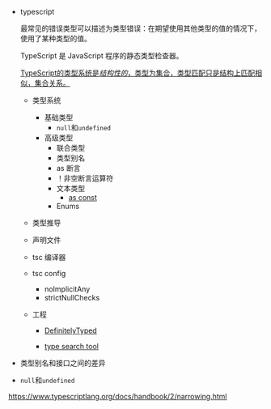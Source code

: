 - typescript

  最常见的错误类型可以描述为类型错误：在期望使用其他类型的值的情况下，使用了某种类型的值。

  TypeScript 是 JavaScript 程序的静态类型检查器。

  [TypeScript的类型系统是*结构性的*，类型为集合，类型匹配只是结构上匹配相似，集合关系。](https://www.typescriptlang.org/docs/handbook/typescript-in-5-minutes-oop.html#types-as-sets)

  - 类型系统

    - 基础类型
      - `null`和`undefined`
    - 高级类型
      - 联合类型
      - 类型别名
      - as 断言
      - ！非空断言运算符 
      - 文本类型
        - [as const](https://www.typescriptlang.org/docs/handbook/2/everyday-types.html#literal-inference)
      - Enums

  - 类型推导

  - 声明文件

  - tsc 编译器

  - tsc config

    - noImplicitAny
    - strictNullChecks

  - 工程

    - [DefinitelyTyped](https://github.com/DefinitelyTyped/DefinitelyTyped/)

    - [type search tool](https://www.typescriptlang.org/dt/search?search=)



- 类型别名和接口之间的差异
- `null`和`undefined`



https://www.typescriptlang.org/docs/handbook/2/narrowing.html